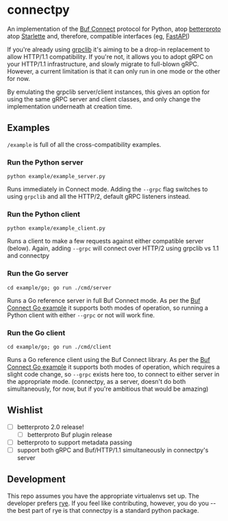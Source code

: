 # connectpy

An implementation of the [Buf Connect](https://connectrpc.com/) protocol for Python, atop [betterproto](https://github.com/danielgtaylor/python-betterproto) atop [Starlette](https://www.starlette.io/) and, therefore, compatible interfaces (eg, [FastAPI](https://fastapi.tiangolo.com/))

If you're already using [grpclib](https://github.com/vmagamedov/grpclib) it's aiming to be a drop-in replacement to allow HTTP/1.1 compatibility. If you're not, it allows you to adopt gRPC on your HTTP/1.1 infrastructure, and slowly migrate to full-blown gRPC. However, a current limitation is that it can only run in one mode or the other for now.

By emulating the grpclib server/client instances, this gives an option for using the same gRPC server and client classes, and only change the implementation underneath at creation time.

## Examples

`/example` is full of all the cross-compatibility examples.

### Run the Python server
```
python example/example_server.py
```

Runs immediately in Connect mode. Adding the `--grpc` flag switches to using `grpclib` and all the HTTP/2, default gRPC listeners instead.

### Run the Python client
```
python example/example_client.py
```
Runs a client to make a few requests against either compatible server (below). Again, adding `--grpc` will connect over HTTP/2 using grpclib vs 1.1 and connectpy

### Run the Go server

```
cd example/go; go run ./cmd/server
```

Runs a Go reference server in full Buf Connect mode. As per the [Buf Connect Go example](https://connectrpc.com/docs/go/getting-started)  it supports both modes of operation, so running a Python client with either `--grpc` or not will work fine.

### Run the Go client
```
cd example/go; go run ./cmd/client
```

Runs a Go reference client using the Buf Connect library. As per the [Buf Connect Go example](https://connectrpc.com/docs/go/getting-started)  it supports both modes of operation, which requires a slight code change, so `--grpc` exists here too, to connect to either server in the appropriate mode. (connectpy, as a server, doesn't do both simultaneously, for now, but if you're ambitious that would be amazing)


## Wishlist

- [ ] betterproto 2.0 release!
  - [ ] betterproto Buf plugin release
- [ ] betterproto to support metadata passing
- [ ] support both gRPC and Buf/HTTP/1.1 simultaneously in connectpy's server

## Development
This repo assumes you have the appropriate virtualenvs set up. 
The developer prefers [rye](https://rye-up.com/).
If you feel like contributing, however, you do you -- the best part of rye is that connectpy is a standard python package.

